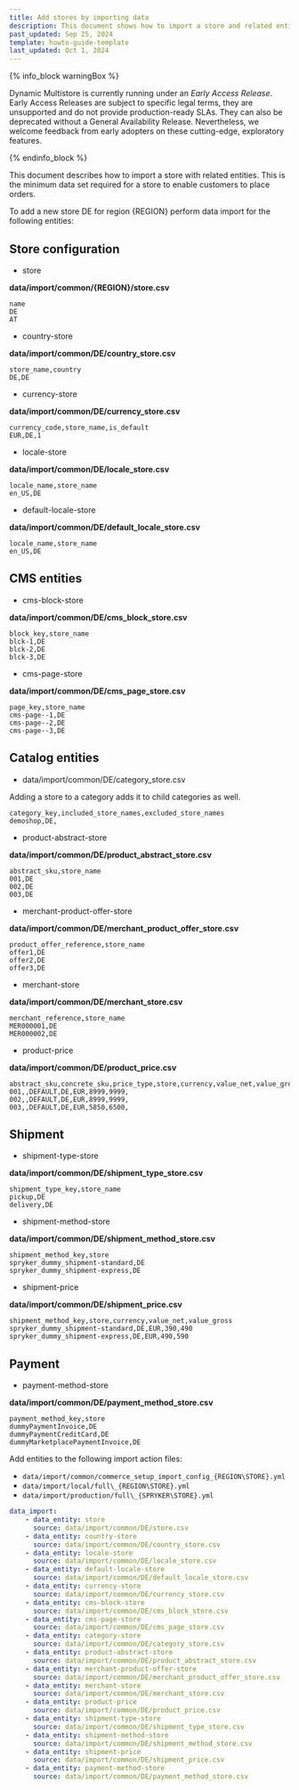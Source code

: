 ```yaml
---
title: Add stores by importing data
description: This document shows how to import a store and related entities.
past_updated: Sep 25, 2024
template: howto-guide-template
last_updated: Oct 1, 2024
---
```


{% info_block warningBox %}

Dynamic Multistore is currently running under an *Early Access Release*. Early Access Releases are subject to specific legal terms, they are unsupported and do not provide production-ready SLAs. They can also be deprecated without a General Availability Release. Nevertheless, we welcome feedback from early adopters on these cutting-edge, exploratory features.

{% endinfo_block %}

This document describes how to import a store with related entities. This is the minimum data set required for a store to enable customers to place orders.

To add a new store DE for region {REGION} perform data import for the following entities:

## Store configuration

- store

**data/import/common/{REGION}/store.csv**

```csv
name
DE
AT
```
- country-store

**data/import/common/DE/country_store.csv**

```csv
store_name,country
DE,DE
```

- currency-store

**data/import/common/DE/currency_store.csv**

```csv
currency_code,store_name,is_default
EUR,DE,1
```

- locale-store

**data/import/common/DE/locale_store.csv**

```csv
locale_name,store_name
en_US,DE
```

- default-locale-store

**data/import/common/DE/default_locale_store.csv**

```csv
locale_name,store_name
en_US,DE
```
## CMS entities

- cms-block-store

**data/import/common/DE/cms_block_store.csv**

```csv
block_key,store_name
blck-1,DE
blck-2,DE
blck-3,DE
```

- cms-page-store

**data/import/common/DE/cms_page_store.csv**

```csv
page_key,store_name
cms-page--1,DE
cms-page--2,DE
cms-page--3,DE
```

## Catalog entities

- data/import/common/DE/category_store.csv

Adding a store to a category adds it to child categories as well.

```csv
category_key,included_store_names,excluded_store_names
demoshop,DE,
```
- product-abstract-store

**data/import/common/DE/product_abstract_store.csv**

```csv
abstract_sku,store_name
001,DE
002,DE
003,DE
```
- merchant-product-offer-store

**data/import/common/DE/merchant_product_offer_store.csv**

```csv
product_offer_reference,store_name
offer1,DE
offer2,DE
offer3,DE
```
- merchant-store

**data/import/common/DE/merchant_store.csv**

```csv
merchant_reference,store_name
MER000001,DE
MER000002,DE
```
- product-price

**data/import/common/DE/product_price.csv**

```csv
abstract_sku,concrete_sku,price_type,store,currency,value_net,value_gross,price_data.volume_prices
001,,DEFAULT,DE,EUR,8999,9999,
002,,DEFAULT,DE,EUR,8999,9999,
003,,DEFAULT,DE,EUR,5850,6500,
```
## Shipment

- shipment-type-store

**data/import/common/DE/shipment_type_store.csv**

```csv
shipment_type_key,store_name
pickup,DE
delivery,DE
```
- shipment-method-store

**data/import/common/DE/shipment_method_store.csv**

```csv
shipment_method_key,store
spryker_dummy_shipment-standard,DE
spryker_dummy_shipment-express,DE
```
- shipment-price

**data/import/common/DE/shipment_price.csv**

```csv
shipment_method_key,store,currency,value_net,value_gross
spryker_dummy_shipment-standard,DE,EUR,390,490
spryker_dummy_shipment-express,DE,EUR,490,590
```
## Payment

- payment-method-store

**data/import/common/DE/payment_method_store.csv**

```csv
payment_method_key,store
dummyPaymentInvoice,DE
dummyPaymentCreditCard,DE
dummyMarketplacePaymentInvoice,DE
```


Add entities to the following import action files:
- `data/import/common/commerce_setup_import_config_{REGION\STORE}.yml`
- `data/import/local/full\_{REGION\STORE}.yml`
- `data/import/production/full\_{SPRYKER\STORE}.yml`

```yaml
data_import:
    - data_entity: store
      source: data/import/common/DE/store.csv
    - data_entity: country-store
      source: data/import/common/DE/country_store.csv
    - data_entity: locale-store
      source: data/import/common/DE/locale_store.csv
    - data_entity: default-locale-store
      source: data/import/common/DE/default_locale_store.csv
    - data_entity: currency-store
      source: data/import/common/DE/currency_store.csv
    - data_entity: cms-block-store
      source: data/import/common/DE/cms_block_store.csv
    - data_entity: cms-page-store
      source: data/import/common/DE/cms_page_store.csv
    - data_entity: category-store
      source: data/import/common/DE/category_store.csv
    - data_entity: product-abstract-store
      source: data/import/common/DE/product_abstract_store.csv
    - data_entity: merchant-product-offer-store
      source: data/import/common/DE/merchant_product_offer_store.csv
    - data_entity: merchant-store
      source: data/import/common/DE/merchant_store.csv
    - data_entity: product-price
      source: data/import/common/DE/product_price.csv
    - data_entity: shipment-type-store
      source: data/import/common/DE/shipment_type_store.csv
    - data_entity: shipment-method-store
      source: data/import/common/DE/shipment_method_store.csv
    - data_entity: shipment-price
      source: data/import/common/DE/shipment_price.csv
    - data_entity: payment-method-store
      source: data/import/common/DE/payment_method_store.csv
